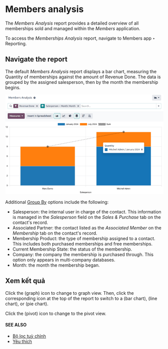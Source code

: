 # Members analysis

The *Members Analysis* report provides a detailed overview of all memberships sold and managed
within the *Members* application.

To access the *Memberships Analysis* report, navigate to Members app ‣ Reporting.

## Navigate the report

The default *Members Analysis* report displays a bar chart, measuring the Quantity of
memberships against the amount of Revenue Done. The data is grouped by the assigned
salesperson, then by the month the membership begins.

![A sample of the members analysis report.](../../../.gitbook/assets/example-report1.png)

Additional [Group By](../../essentials/search.md#search-group) options include the following:

- Salesperson: the internal user in charge of the contact. This information is managed
  in the *Salesperson* field on the *Sales & Purchase* tab on the contact's record.
- Associated Partner: the contact listed as the *Associated Member* on the *Membership*
  tab on the contact's record.
- Membership Product: the type of membership assigned to a contact. This includes both
  purchased memberships and free memberships.
- Current Membership State: the status of the membership.
- Company: the company the membership is purchased through. This option only appears in
  multi-company databases.
- Month: the month the membership began.

## Xem kết quả

Click the <i class="fa fa-area-chart"></i> (graph) icon to change to graph view. Then, click the
corresponding icon at the top of the report to switch to a <i class="fa fa-bar-chart"></i> (bar
chart), <i class="fa fa-line-chart"></i> (line chart), or <i class="fa fa-pie-chart"></i> (pie
chart).

Click the <i class="oi oi-view-pivot"></i> (pivot) icon to change to the pivot view.

#### SEE ALSO
- [Bộ lọc tuỳ chỉnh](../../essentials/search.md#search-custom-filters)
- [Yêu thích](../../essentials/search.md#search-favorites)
